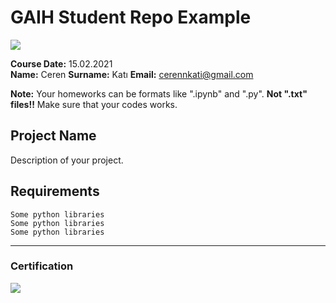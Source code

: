 # GAIH Student Repo Example
![](img/logo.png)

**Course Date:** 15.02.2021  
**Name:** Ceren 
**Surname:** Katı
**Email:** cerennkati@gmail.com  

**Note:** Your homeworks can be formats like ".ipynb" and ".py". **Not ".txt" files!!** Make sure that your codes works.  

## Project Name
Description of your project.

## Requirements
```
Some python libraries
Some python libraries
Some python libraries
```
---

### Certification
![](img/certificate_ex.png)

